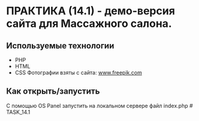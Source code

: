 
# ПРАКТИКА (14.1) - демо-версия сайта для Массажного салона.

## Используемые технологии
* PHP
* HTML
* CSS
Фотографии взяты с сайта: www.freepik.com

## Как открыть/запустить
С помощью OS Panel запустить на локальном сервере файл index.php
#   T A S K _ 1 4 . 1 
 
 
